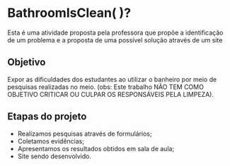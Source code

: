 # BathroomIsClean( )?

Esta é uma atividade proposta pela professora que propõe a identificação de um problema e a proposta de uma possível solução através de um site


## Objetivo

Expor as dificuldades dos estudantes ao utilizar o banheiro por meio de pesquisas realizadas no meio. 
(obs: Este trabalho NÃO TEM COMO OBJETIVO CRITICAR OU CULPAR OS RESPONSÁVEIS PELA LIMPEZA).
## Etapas do projeto

- Realizamos pesquisas através de formulários;
- Coletamos evidências;
- Apresentamos os resultados obtidos em sala de aula;
- Site sendo desenvolvido.
